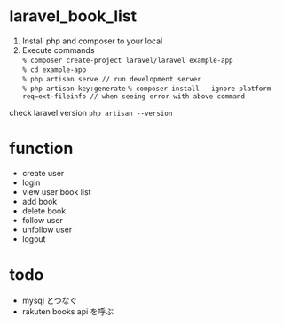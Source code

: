 # laravel_book_list

1. Install php and composer to your local
2. Execute commands<br>
`% composer create-project laravel/laravel example-app`<br>
`% cd example-app`<br>
`% php artisan serve // run development server`<br>
`% php artisan key:generate`
`% composer install --ignore-platform-req=ext-fileinfo // when seeing error with above command`<br>

check laravel version
`php artisan --version`

# function
- create user
- login
- view user book list
- add book
- delete book
- follow user
- unfollow user
- logout

# todo
- mysql とつなぐ
- rakuten books api を呼ぶ
